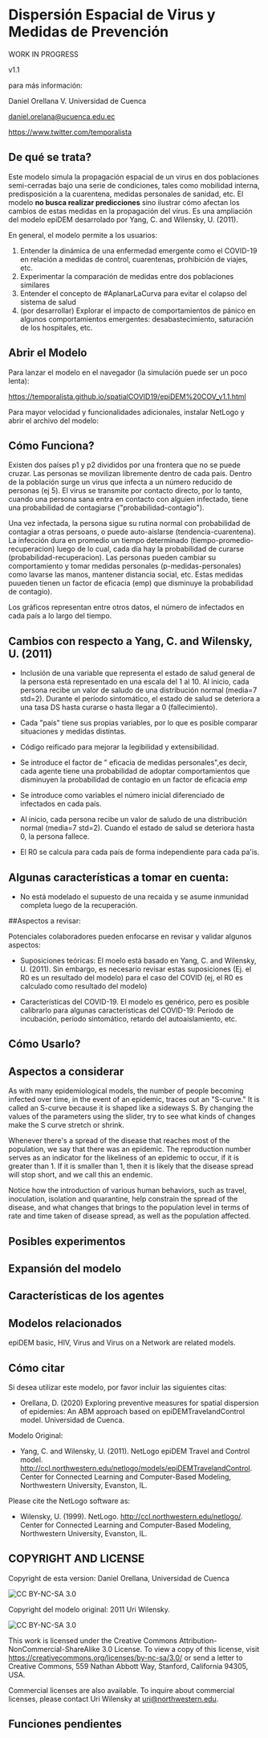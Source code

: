 # Dispersión Espacial de Virus y Medidas de Prevención

WORK IN PROGRESS

v1.1

para más información:

Daniel Orellana V. Universidad de Cuenca

daniel.orelana@ucuenca.edu.ec

https://www.twitter.com/temporalista

## De qué se trata?

Este modelo simula la propagación espacial de un virus en dos poblaciones semi-cerradas bajo una serie de condiciones, tales como mobilidad interna, predisposición a la cuarentena, medidas personales de sanidad, etc. El modelo **no busca realizar predicciones** sino ilustrar cómo afectan los cambios de estas medidas en la propagación del virus. Es una ampliación del modelo epiDEM desarrolado por Yang, C. and Wilensky, U. (2011).

En general, el modelo permite a los usuarios:
1) Entender la dinámica de una enfermedad emergente como el COVID-19 en relación a medidas de control, cuarentenas, prohibición de viajes, etc.
2) Experimentar la comparación de medidas entre dos poblaciones similares
3) Entender el concepto de #AplanarLaCurva para evitar el colapso del sistema de salud
4) (por desarrollar) Explorar el impacto de comportamientos de pánico en algunos comportamientos emergentes: desabastecimiento,  saturación de los hospitales, etc.

## Abrir el Modelo
Para lanzar el modelo en el navegador (la simulación puede ser un poco lenta):

https://temporalista.github.io/spatialCOVID19/epiDEM%20COV_v1.1.html

Para mayor velocidad y funcionalidades adicionales, instalar NetLogo y abrir el archivo del modelo:



## Cómo Funciona?

Existen dos países p1 y p2 divididos por una frontera que no se puede cruzar. Las personas se movilizan libremente dentro de cada país. Dentro de la población surge un virus que infecta a un número reducido de personas (ej 5). El virus se transmite por contacto directo, por lo tanto, cuando una persona sana entra en contacto con alguien infectado, tiene una probabilidad de contagiarse ("probabilidad-contagio").

Una vez infectada, la persona sigue su rutina normal con probabilidad de contagiar a otras persoans, o puede auto-aislarse (tendencia-cuarentena). La infección dura en promedio un tiempo determinado (tiempo-promedio-recuperacion) luego de lo cual, cada día hay la probabilidad de curarse (probabilidad-recuperacion). Las personas pueden cambiar su comportamiento y tomar medidas personales (p-medidas-personales) como lavarse las manos, mantener distancia social, etc. Estas medidas puueden tienen un factor de eficacia (emp) que disminuye la probabilidad de contagio).

Los gráficos representan entre otros datos, el número de infectados en cada país a lo largo del tiempo.



## Cambios con respecto a Yang, C. and Wilensky, U. (2011)
- Inclusión de una variable que representa el estado de salud general de la persona está representado en una escala del 1 al 10. Al inicio, cada persona recibe un valor de saludo de una distribución normal (media=7 std=2). Durante el período sintomático, el estado de salud se deteriora a una tasa DS hasta curarse o hasta llegar a 0 (fallecimiento).

- Cada "país" tiene sus propias variables, por lo que es posible comparar situaciones y medidas distintas.

-  Código reificado para mejorar la legibilidad y extensibilidad.

- Se introduce el factor de " eficacia de medidas personales",es decir, cada agente tiene una probabilidad de adoptar comportamientos que disminuyen la probabilidad de contagio en un factor de eficacia *emp*

- Se introduce como variables el número inicial diferenciado de infectados en cada país.

- Al inicio, cada persona recibe un valor de saludo de una distribución normal (media=7 std=2). Cuando el estado de salud se deteriora hasta 0, la persona fallece.


- El R0 se calcula para cada país de forma independiente para cada pa'is.	


## Algunas características a tomar en cuenta: 

- No está modelado el supuesto de una recaida y se asume inmunidad completa luego de la recuperación.


##Aspectos a revisar:

Potenciales colaboradores pueden enfocarse en revisar y validar algunos aspectos:

- Suposiciones teóricas: El moelo está basado en Yang, C. and Wilensky, U. (2011). Sin embargo, es necesario revisar estas suposiciones (Ej. el R0 es un resultado del modelo) para el caso del COVID (ej, el R0 es calculado como resultado del modelo)

- Características del COVID-19. El modelo es genérico, pero es posible calibrarlo para algunas características del COVID-19: Período de incubación, período sintomático, retardo del autoaislamiento, etc.





## Cómo Usarlo?



## Aspectos a considerar

As with many epidemiological models, the number of people becoming infected over time, in the event of an epidemic, traces out an "S-curve." It is called an S-curve because it is shaped like a sideways S. By changing the values of the parameters using the slider, try to see what kinds of changes make the S curve stretch or shrink.

Whenever there's a spread of the disease that reaches most of the population, we say that there was an epidemic. The reproduction number serves as an indicator for the likeliness of an epidemic to occur, if it is greater than 1. If it is smaller than 1, then it is likely that the disease spread will stop short, and we call this an endemic.

Notice how the introduction of various human behaviors, such as travel, inoculation, isolation and quarantine, help constrain the spread of the disease, and what changes that brings to the population level in terms of rate and time taken of disease spread, as well as the population affected.

## Posibles experimentos


## Expansión del modelo


## Características de los agentes


## Modelos relacionados

epiDEM basic, HIV, Virus and Virus on a Network are related models.

## Cómo citar

Si desea utilizar este modelo, por favor incluir las siguientes citas:

* Orellana, D. (2020) Exploring preventive measures for spatial dispersion of epidemies: An ABM approach based on epiDEMTravelandControl model. Universidad de Cuenca.


Modelo Original:

* Yang, C. and Wilensky, U. (2011).  NetLogo epiDEM Travel and Control model.  http://ccl.northwestern.edu/netlogo/models/epiDEMTravelandControl.  Center for Connected Learning and Computer-Based Modeling, Northwestern University, Evanston, IL.

Please cite the NetLogo software as:

* Wilensky, U. (1999). NetLogo. http://ccl.northwestern.edu/netlogo/. Center for Connected Learning and Computer-Based Modeling, Northwestern University, Evanston, IL.

## COPYRIGHT AND LICENSE

Copyright de esta version: Daniel Orellana, Universidad de Cuenca

![CC BY-NC-SA 3.0](http://ccl.northwestern.edu/images/creativecommons/byncsa.png)

Copyright del modelo original: 2011 Uri Wilensky.

![CC BY-NC-SA 3.0](http://ccl.northwestern.edu/images/creativecommons/byncsa.png)

This work is licensed under the Creative Commons Attribution-NonCommercial-ShareAlike 3.0 License.  To view a copy of this license, visit https://creativecommons.org/licenses/by-nc-sa/3.0/ or send a letter to Creative Commons, 559 Nathan Abbott Way, Stanford, California 94305, USA.

Commercial licenses are also available. To inquire about commercial licenses, please contact Uri Wilensky at uri@northwestern.edu.

<!-- 2011 Cite: Yang, C. -->

## Funciones pendientes

